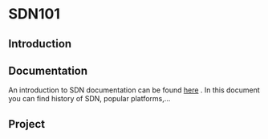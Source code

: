 # SDN101
## Introduction

## Documentation
An introduction to SDN documentation can be found
[here](https://docs.google.com/document/d/1ViS_8O3iC8ExZQHhwPMEqcHDuvHJ4gotTIst0r7YYg0/edit?usp=sharing)
. In this document you can find history of SDN, popular platforms,...

## Project